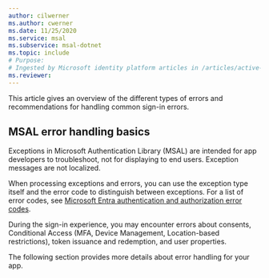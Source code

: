```yaml
---
author: cilwerner
ms.author: cwerner
ms.date: 11/25/2020
ms.service: msal
ms.subservice: msal-dotnet
ms.topic: include
# Purpose:
# Ingested by Microsoft identity platform articles in /articles/active-directory/develop/* that document the error handling intro for the different platforms.
ms.reviewer: 
---
```

This article gives an overview of the different types of errors and recommendations for handling common sign-in errors.

## MSAL error handling basics

Exceptions in Microsoft Authentication Library (MSAL) are intended for app developers to troubleshoot, not for displaying to end users. Exception messages are not localized.

When processing exceptions and errors, you can use the exception type itself and the error code to distinguish between exceptions. For a list of error codes, see [Microsoft Entra authentication and authorization error codes](/azure/active-directory/develop/reference-error-codes).

During the sign-in experience, you may encounter errors about consents, Conditional Access (MFA, Device Management, Location-based restrictions), token issuance and redemption, and user properties.

The following section provides more details about error handling for your app.
